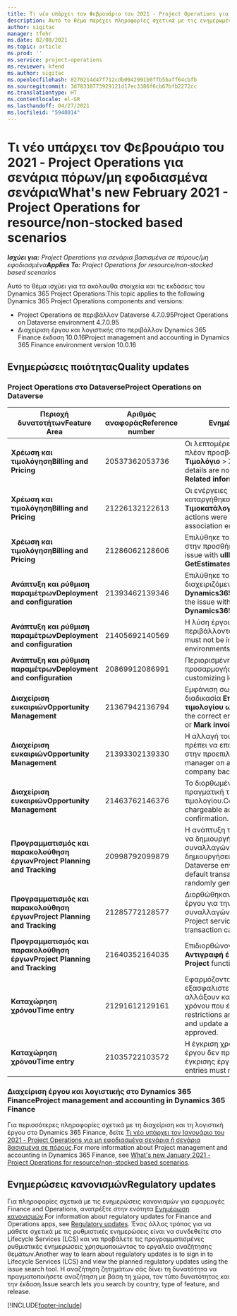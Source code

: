 ```yaml
---
title: Τι νέο υπάρχει τον Φεβρουάριο του 2021 - Project Operations για σενάρια πόρων/μη εφοδιασμένα σενάρια
description: Αυτό το θέμα παρέχει πληροφορίες σχετικά με τις ενημερωμένες εκδόσεις ποιότητας που είναι διαθέσιμες στην έκδοση του Φεβρουαρίου 2021 του Project Operations για σενάρια πόρων/μη εφοδιασμένα σενάρια.
author: sigitac
manager: tfehr
ms.date: 02/08/2021
ms.topic: article
ms.prod: ''
ms.service: project-operations
ms.reviewer: kfend
ms.author: sigitac
ms.openlocfilehash: 8270214d47f712cdb0942991b0ffb5baff64cbfb
ms.sourcegitcommit: 3d78338773929121d17ec3386f6cb67bfb2272cc
ms.translationtype: HT
ms.contentlocale: el-GR
ms.lasthandoff: 04/27/2021
ms.locfileid: "5948014"
---
```

# <a name="whats-new-february-2021---project-operations-for-resourcenon-stocked-based-scenarios"></a><span data-ttu-id="b05ec-103">Τι νέο υπάρχει τον Φεβρουάριο του 2021 - Project Operations για σενάρια πόρων/μη εφοδιασμένα σενάρια</span><span class="sxs-lookup"><span data-stu-id="b05ec-103">What's new February 2021 - Project Operations for resource/non-stocked based scenarios</span></span>

<span data-ttu-id="b05ec-104">_**Ισχύει για:** Project Operations για σενάρια βασισμένα σε πόρους/μη εφοδιασμένα_</span><span class="sxs-lookup"><span data-stu-id="b05ec-104">_**Applies To:** Project Operations for resource/non-stocked based scenarios_</span></span>

<span data-ttu-id="b05ec-105">Αυτό το θέμα ισχύει για τα ακόλουθα στοιχεία και τις εκδόσεις του Dynamics 365 Project Operations:</span><span class="sxs-lookup"><span data-stu-id="b05ec-105">This topic applies to the following Dynamics 365 Project Operations components and versions:</span></span>

- <span data-ttu-id="b05ec-106">Project Operations σε περιβάλλον Dataverse 4.7.0.95</span><span class="sxs-lookup"><span data-stu-id="b05ec-106">Project Operations on Dataverse environment 4.7.0.95</span></span>
- <span data-ttu-id="b05ec-107">Διαχείριση έργου και λογιστικής στο περιβάλλον Dynamics 365 Finance έκδοση 10.0.16</span><span class="sxs-lookup"><span data-stu-id="b05ec-107">Project management and accounting in Dynamics 365 Finance environment version 10.0.16</span></span> 

## <a name="quality-updates"></a><span data-ttu-id="b05ec-108">Ενημερώσεις ποιότητας</span><span class="sxs-lookup"><span data-stu-id="b05ec-108">Quality updates</span></span>

### <a name="project-operations-on-dataverse"></a><span data-ttu-id="b05ec-109">Project Operations στο Dataverse</span><span class="sxs-lookup"><span data-stu-id="b05ec-109">Project Operations on Dataverse</span></span>

| <span data-ttu-id="b05ec-110">**Περιοχή δυνατοτήτων**</span><span class="sxs-lookup"><span data-stu-id="b05ec-110">**Feature Area**</span></span> | <span data-ttu-id="b05ec-111">**Αριθμός αναφοράς**</span><span class="sxs-lookup"><span data-stu-id="b05ec-111">**Reference number**</span></span> | <span data-ttu-id="b05ec-112">**Ενημέρωση ποιότητας**</span><span class="sxs-lookup"><span data-stu-id="b05ec-112">**Quality update**</span></span> |
| --- | --- | --- |
| <span data-ttu-id="b05ec-113">**Χρέωση και τιμολόγηση**</span><span class="sxs-lookup"><span data-stu-id="b05ec-113">**Billing and Pricing**</span></span> | <span data-ttu-id="b05ec-114">2053736</span><span class="sxs-lookup"><span data-stu-id="b05ec-114">2053736</span></span> | <span data-ttu-id="b05ec-115">Οι λεπτομέρειες της γραμμής τιμολογίου είναι πλέον προσβάσιμες μεταβαίνοντας στην επιλογή **Τιμολόγιο** > **Σχετικές πληροφορίες**.</span><span class="sxs-lookup"><span data-stu-id="b05ec-115">Invoice line details are now accessible by going to **Invoice** > **Related information**.</span></span> |
| <span data-ttu-id="b05ec-116">**Χρέωση και τιμολόγηση**</span><span class="sxs-lookup"><span data-stu-id="b05ec-116">**Billing and Pricing**</span></span> | <span data-ttu-id="b05ec-117">2122613</span><span class="sxs-lookup"><span data-stu-id="b05ec-117">2122613</span></span> | <span data-ttu-id="b05ec-118">Οι ενέργειες **Ενεργοποίηση** και **Απενεργοποίηση** καταργήθηκαν από τις οντότητες συσχετισμού **Τιμοκατάλογος**.</span><span class="sxs-lookup"><span data-stu-id="b05ec-118">The **Activate** and **Deactivate** actions were removed from the **Price List** association entities.</span></span> |
| <span data-ttu-id="b05ec-119">**Χρέωση και τιμολόγηση**</span><span class="sxs-lookup"><span data-stu-id="b05ec-119">**Billing and Pricing**</span></span> | <span data-ttu-id="b05ec-120">2128606</span><span class="sxs-lookup"><span data-stu-id="b05ec-120">2128606</span></span> | <span data-ttu-id="b05ec-121">Επιλύθηκε το ζήτημα με το **ullReferenceException** στην προσθήκη **GetStimatesForProject**.</span><span class="sxs-lookup"><span data-stu-id="b05ec-121">Resolved the issue with **ullReferenceException** in the **GetEstimatesForProject** plug-in.</span></span> |
| <span data-ttu-id="b05ec-122">**Ανάπτυξη και ρύθμιση παραμέτρων**</span><span class="sxs-lookup"><span data-stu-id="b05ec-122">**Deployment and configuration**</span></span> | <span data-ttu-id="b05ec-123">2139346</span><span class="sxs-lookup"><span data-stu-id="b05ec-123">2139346</span></span> | <span data-ttu-id="b05ec-124">Επιλύθηκε το ζήτημα με την εισαγωγή μη διαχειριζόμενης λύσης **Dynamics365ProjectOperationsDualWrite**.</span><span class="sxs-lookup"><span data-stu-id="b05ec-124">Resolved the issue with importing unmanaged **Dynamics365ProjectOperationsDualWrite** solution.</span></span> |
| <span data-ttu-id="b05ec-125">**Ανάπτυξη και ρύθμιση παραμέτρων**</span><span class="sxs-lookup"><span data-stu-id="b05ec-125">**Deployment and configuration**</span></span> | <span data-ttu-id="b05ec-126">2140569</span><span class="sxs-lookup"><span data-stu-id="b05ec-126">2140569</span></span> | <span data-ttu-id="b05ec-127">Η λύση έργου δεν πρέπει να εγκατασταθεί σε περιβάλλοντα Dataverse Teams.</span><span class="sxs-lookup"><span data-stu-id="b05ec-127">Project solution must not be installed in the Dataverse Teams environments.</span></span> |
| <span data-ttu-id="b05ec-128">**Ανάπτυξη και ρύθμιση παραμέτρων**</span><span class="sxs-lookup"><span data-stu-id="b05ec-128">**Deployment and configuration**</span></span> | <span data-ttu-id="b05ec-129">2086991</span><span class="sxs-lookup"><span data-stu-id="b05ec-129">2086991</span></span> | <span data-ttu-id="b05ec-130">Περιορισμένη προσαρμογή της τοπικής προσαρμογής των πόρων web.</span><span class="sxs-lookup"><span data-stu-id="b05ec-130">Restricted customizing localization of web resources.</span></span> |
| <span data-ttu-id="b05ec-131">**Διαχείριση ευκαιριών**</span><span class="sxs-lookup"><span data-stu-id="b05ec-131">**Opportunity Management**</span></span> | <span data-ttu-id="b05ec-132">2136794</span><span class="sxs-lookup"><span data-stu-id="b05ec-132">2136794</span></span> | <span data-ttu-id="b05ec-133">Εμφάνιση σωστού μηνύματος σφάλματος όταν η διαδικασία **Επιβεβαίωση τιμολογίου** ή **Επισήμανση τιμολογίου ως εξοφλημένου** αποτυγχάνει.</span><span class="sxs-lookup"><span data-stu-id="b05ec-133">Display the correct error message when the **Confirm invoice** or **Mark invoice as paid** processes fail.</span></span> |
| <span data-ttu-id="b05ec-134">**Διαχείριση ευκαιριών**</span><span class="sxs-lookup"><span data-stu-id="b05ec-134">**Opportunity Management**</span></span> | <span data-ttu-id="b05ec-135">2139330</span><span class="sxs-lookup"><span data-stu-id="b05ec-135">2139330</span></span> | <span data-ttu-id="b05ec-136">Η αλλαγή του διαχειριστή έργου σε ένα έργο δεν πρέπει να επαναφέρει την εταιρεία που κατέχει στην προεπιλεγμένη τιμή.</span><span class="sxs-lookup"><span data-stu-id="b05ec-136">Changing the Project manager on a project must not reset the owning company back to the default value.</span></span> |
| <span data-ttu-id="b05ec-137">**Διαχείριση ευκαιριών**</span><span class="sxs-lookup"><span data-stu-id="b05ec-137">**Opportunity Management**</span></span> | <span data-ttu-id="b05ec-138">2146376</span><span class="sxs-lookup"><span data-stu-id="b05ec-138">2146376</span></span> | <span data-ttu-id="b05ec-139">Το διορθωμένο ποσό φόρου σε μια μη χρεώσιμη πραγματική τιμή δημιουργείται από την επιβεβαίωση τιμολογίου.</span><span class="sxs-lookup"><span data-stu-id="b05ec-139">Corrected tax amount in a non-chargeable actual is created from invoice confirmation.</span></span> |
| <span data-ttu-id="b05ec-140">**Προγραμματισμός και παρακολούθηση έργων**</span><span class="sxs-lookup"><span data-stu-id="b05ec-140">**Project Planning and Tracking**</span></span> | <span data-ttu-id="b05ec-141">2099879</span><span class="sxs-lookup"><span data-stu-id="b05ec-141">2099879</span></span> | <span data-ttu-id="b05ec-142">Η ανάπτυξη του περιβάλλοντος Dataverse πρέπει να δημιουργήσει μια προεπιλεγμένη κατηγορία συναλλαγών με στατικό αναγνωριστικό και να μην δημιουργήσει τυχαία μία ανά περιβάλλον.</span><span class="sxs-lookup"><span data-stu-id="b05ec-142">The Dataverse environment deployment must create a default transaction category with a static ID and not randomly generate one per environment.</span></span> |
| <span data-ttu-id="b05ec-143">**Προγραμματισμός και παρακολούθηση έργων**</span><span class="sxs-lookup"><span data-stu-id="b05ec-143">**Project Planning and Tracking**</span></span> | <span data-ttu-id="b05ec-144">2128577</span><span class="sxs-lookup"><span data-stu-id="b05ec-144">2128577</span></span> | <span data-ttu-id="b05ec-145">Διορθώθηκαν τα δικαιώματα χρήστη της υπηρεσίας έργου για την ενημέρωση της κατηγορίας συναλλαγών σε μια ανάθεση πόρου.</span><span class="sxs-lookup"><span data-stu-id="b05ec-145">Fixed the Project service user privileges to update the transaction category on a resource assignment.</span></span> |
| <span data-ttu-id="b05ec-146">**Προγραμματισμός και παρακολούθηση έργων**</span><span class="sxs-lookup"><span data-stu-id="b05ec-146">**Project Planning and Tracking**</span></span> | <span data-ttu-id="b05ec-147">2164035</span><span class="sxs-lookup"><span data-stu-id="b05ec-147">2164035</span></span> | <span data-ttu-id="b05ec-148">Επιδιορθώνονται ζητήματα με τη λειτουργία **Αντιγραφή έργου**.</span><span class="sxs-lookup"><span data-stu-id="b05ec-148">Fixed issues with the **Copy Project** function.</span></span> |
| <span data-ttu-id="b05ec-149">**Καταχώρηση χρόνου**</span><span class="sxs-lookup"><span data-stu-id="b05ec-149">**Time entry**</span></span> | <span data-ttu-id="b05ec-150">2129161</span><span class="sxs-lookup"><span data-stu-id="b05ec-150">2129161</span></span> | <span data-ttu-id="b05ec-151">Εφαρμόζονται αυστηρότεροι περιορισμοί για να εξασφαλιστεί ότι οι χρήστες δεν μπορούν να αλλάξουν και να ενημερώσουν μια καταχώρηση χρόνου που έχει υποβληθεί ή εγκριθεί.</span><span class="sxs-lookup"><span data-stu-id="b05ec-151">Tighter restrictions are applied to ensure users can't change and update a time entry that has been submitted or approved.</span></span> |
| <span data-ttu-id="b05ec-152">**Καταχώρηση χρόνου**</span><span class="sxs-lookup"><span data-stu-id="b05ec-152">**Time entry**</span></span> | <span data-ttu-id="b05ec-153">2103572</span><span class="sxs-lookup"><span data-stu-id="b05ec-153">2103572</span></span> | <span data-ttu-id="b05ec-154">Η έγκριση χρόνου για καταχωρήσεις χρόνου εκτός έργου δεν πρέπει να αναζητά ρόλο υπεύθυνου έγκρισης έργου.</span><span class="sxs-lookup"><span data-stu-id="b05ec-154">Time approval for non-project time entries must not be looking for project approver role.</span></span> |

### <a name="project-management-and-accounting-in-dynamics-365-finance"></a><span data-ttu-id="b05ec-155">Διαχείριση έργου και λογιστικής στο Dynamics 365 Finance</span><span class="sxs-lookup"><span data-stu-id="b05ec-155">Project management and accounting in Dynamics 365 Finance</span></span> 

<span data-ttu-id="b05ec-156">Για περισσότερες πληροφορίες σχετικά με τη διαχείριση και τη λογιστική έργου στο Dynamics 365 Finance, δείτε [Τι νέο υπάρχει τον Ιανουάριο του 2021 - Project Operations για μη εφοδιασμένα σενάρια ή σενάρια βασισμένα σε πόρους](whats-new-jan-2021-resource-based.md).</span><span class="sxs-lookup"><span data-stu-id="b05ec-156">For more information about Project management and accounting in Dynamics 365 Finance, see [What's new January 2021 - Project Operations for resource/non-stocked based scenarios](whats-new-jan-2021-resource-based.md).</span></span>


## <a name="regulatory-updates"></a><span data-ttu-id="b05ec-157">Ενημερώσεις κανονισμών</span><span class="sxs-lookup"><span data-stu-id="b05ec-157">Regulatory updates</span></span>

<span data-ttu-id="b05ec-158">Για πληροφορίες σχετικά με τις ενημερώσεις κανονισμών για εφαρμογές Finance and Operations, ανατρέξτε στην ενότητα [Ενημέρωση κανονισμών](/dynamics365/finance/localizations/regulatory-updates).</span><span class="sxs-lookup"><span data-stu-id="b05ec-158">For information about regulatory updates for Finance and Operations apps, see [Regulatory updates](/dynamics365/finance/localizations/regulatory-updates).</span></span> <span data-ttu-id="b05ec-159">Ένας άλλος τρόπος για να μάθετε σχετικά με τις ρυθμιστικές ενημερώσεις είναι να συνδεθείτε στο Lifecycle Services (LCS) και να προβάλετε τις προγραμματισμένες ρυθμιστικές ενημερώσεις χρησιμοποιώντας το εργαλείο αναζήτησης θεμάτων.</span><span class="sxs-lookup"><span data-stu-id="b05ec-159">Another way to learn about regulatory updates is to sign in to Lifecycle Services (LCS) and view the planned regulatory updates using the issue search tool.</span></span> <span data-ttu-id="b05ec-160">Η αναζήτηση ζητημάτων σάς δίνει τη δυνατότητα να πραγματοποιήσετε αναζήτηση με βάση τη χώρα, τον τύπο δυνατότητας και την έκδοση.</span><span class="sxs-lookup"><span data-stu-id="b05ec-160">Issue search lets you search by country, type of feature, and release.</span></span>


[!INCLUDE[footer-include](../includes/footer-banner.md)]